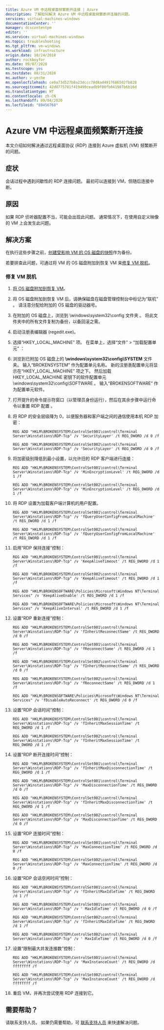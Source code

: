 ```yaml
---
title: Azure VM 中远程桌面频繁断开连接 | Azure
description: 了解如何解决 Azure VM 中远程桌面频繁断开连接的问题。
services: virtual-machines-windows
documentationCenter: ''
manager: dcscontentpm
editor: ''
ms.service: virtual-machines-windows
ms.topic: troubleshooting
ms.tgt_pltfrm: vm-windows
ms.workload: infrastructure
origin.date: 10/24/2018
author: rockboyfor
ms.date: 09/07/2020
ms.testscope: yes
ms.testdate: 08/31/2020
ms.author: v-yeche
ms.openlocfilehash: ce0a73d527b8a23dccc78d8ad4917686502fb828
ms.sourcegitcommit: 42d0775781f419490ceadb9f00fb041987b6b16d
ms.translationtype: HT
ms.contentlocale: zh-CN
ms.lasthandoff: 09/04/2020
ms.locfileid: "89456768"
---
```

# <a name="remote-desktop-disconnects-frequently-in-azure-vm"></a>Azure VM 中远程桌面频繁断开连接

本文介绍如何解决通过远程桌面协议 (RDP) 连接到 Azure 虚拟机 (VM) 频繁断开的问题。

## <a name="symptom"></a>症状

会话过程中遇到间歇性的 RDP 连接问题。 最初可以连接到 VM，但随后连接中断。

## <a name="cause"></a>原因

如果 RDP 侦听器配置不当，可能会出现此问题。 通常情况下，在使用自定义映像的 VM 上会发生此问题。

## <a name="solution"></a>解决方案

在执行这些步骤之前，[创建受影响 VM 的 OS 磁盘的快照](../windows/snapshot-copy-managed-disk.md)作为备份。 

若要排查此问题，可通过将 VM 的 OS 磁盘附加到恢复 VM 来[修复 VM 脱机](#repair-the-vm-offline)。

<!-- Not Available on ### Serial control-->

### <a name="repair-the-vm-offline"></a>修复 VM 脱机

1. [将 OS 磁盘附加到恢复 VM](./troubleshoot-recovery-disks-portal-windows.md)。
2. 将 OS 磁盘附加到恢复 VM 后，请确保磁盘在磁盘管理控制台中标记为“联机”  。 请注意分配给附加的 OS 磁盘的驱动器号。
3. 在附加的 OS 磁盘上，浏览到 \windows\system32\config 文件夹  。 将此文件夹中的所有文件复制为备份，以备回滚之需。
4. 启动注册表编辑器 (regedit.exe)。
5. 选择“HKEY_LOCAL_MACHINE”  项。 在菜单上，选择“文件”   > “加载配置单元”  ：
6. 浏览到已附加 OS 磁盘上的 **\windows\system32\config\SYSTEM** 文件夹。 输入“BROKENSYSTEM”  作为配置单元名称。 新的注册表配置单元将显示在“HKEY_LOCAL_MACHINE”  项之下。 然后加载 HKEY_LOCAL_MACHINE 密钥下的软件配置单元 \windows\system32\config\SOFTWARE   。 输入“BROKENSOFTWARE”  作为配置单元软件。 
7. 打开提升的命令提示符窗口（以管理员身份运行），然后在其余步骤中运行命令以重置 RDP 配置  。 
8. 将 RDP 的安全层级降为 0，以便服务器和客户端之间的通信使用本机 RDP 加密：

    `REG ADD "HKLM\BROKENSYSTEM\ControlSet001\control\Terminal Server\Winstations\RDP-Tcp" /v 'SecurityLayer' /t REG_DWORD /d 0 /f`

    `REG ADD "HKLM\BROKENSYSTEM\ControlSet002\control\Terminal Server\Winstations\RDP-Tcp" /v 'SecurityLayer' /t REG_DWORD /d 0 /f`

9. 将加密级别降低到最小设置，以允许旧的 RDP 客户端进行连接：

    `REG ADD "HKLM\BROKENSYSTEM\ControlSet001\control\Terminal Server\Winstations\RDP-Tcp" /v 'MinEncryptionLevel' /t REG_DWORD /d 1 /f`

    `REG ADD "HKLM\BROKENSYSTEM\ControlSet002\control\Terminal Server\Winstations\RDP-Tcp" /v 'MinEncryptionLevel' /t REG_DWORD /d 1 /f`

10. 将 RDP 设置为加载客户端计算机的用户配置。

    `REG ADD "HKLM\BROKENSYSTEM\ControlSet001\control\Terminal Server\Winstations\RDP-Tcp" /v 'fQueryUserConfigFromLocalMachine' /t REG_DWORD /d 1 /f`

    `REG ADD "HKLM\BROKENSYSTEM\ControlSet002\control\Terminal Server\Winstations\RDP-Tcp" /v 'fQueryUserConfigFromLocalMachine' /t REG_DWORD /d 1 /f`

11. 启用“RDP 保持连接”控制：

    `REG ADD "HKLM\BROKENSYSTEM\ControlSet001\control\Terminal Server\Winstations\RDP-Tcp" /v 'KeepAliveTimeout' /t REG_DWORD /d 1 /f`

    `REG ADD "HKLM\BROKENSYSTEM\ControlSet002\control\Terminal Server\Winstations\RDP-Tcp" /v 'KeepAliveTimeout' /t REG_DWORD /d 1 /f`

    `REG ADD "HKLM\BROKENSOFTWARE\Policies\Microsoft\Windows NT\Terminal Services" /v 'KeepAliveEnable' /t REG_DWORD /d 1 /f`

    `REG ADD "HKLM\BROKENSOFTWARE\Policies\Microsoft\Windows NT\Terminal Services" /v 'KeepAliveInterval' /t REG_DWORD /d 1 /f`

12. 设置“RDP 重新连接”控制：

    `REG ADD "HKLM\BROKENSYSTEM\ControlSet001\control\Terminal Server\Winstations\RDP-Tcp" /v 'fInheritReconnectSame' /t REG_DWORD /d 0 /f`

    `REG ADD "HKLM\BROKENSYSTEM\ControlSet001\control\Terminal Server\Winstations\RDP-Tcp" /v 'fReconnectSame' /t REG_DWORD /d 1 /f`

    `REG ADD "HKLM\BROKENSYSTEM\ControlSet002\control\Terminal Server\Winstations\RDP-Tcp" /v 'fInheritReconnectSame' /t REG_DWORD /d 0 /f`

    `REG ADD "HKLM\BROKENSYSTEM\ControlSet002\control\Terminal Server\Winstations\RDP-Tcp" /v 'fReconnectSame' /t REG_DWORD /d 1 /f`

    `REG ADD "HKLM\BROKENSOFTWARE\Policies\Microsoft\Windows NT\Terminal Services" /v 'fDisableAutoReconnect' /t REG_DWORD /d 0 /f`

13. 设置“RDP 会话时间”控制：

    `REG ADD "HKLM\BROKENSYSTEM\ControlSet001\control\Terminal Server\Winstations\RDP-Tcp" /v 'fInheritMaxSessionTime' /t REG_DWORD /d 1 /f`

    `REG ADD "HKLM\BROKENSYSTEM\ControlSet002\control\Terminal Server\Winstations\RDP-Tcp" /v 'fInheritMaxSessionTime' /t REG_DWORD /d 1 /f`

14. 设置“RDP 断开连接时间”控制：

    `REG ADD "HKLM\BROKENSYSTEM\ControlSet001\control\Terminal Server\Winstations\RDP-Tcp" /v 'fInheritMaxDisconnectionTime' /t REG_DWORD /d 1 /f`

    `REG ADD "HKLM\BROKENSYSTEM\ControlSet001\control\Terminal Server\Winstations\RDP-Tcp" /v 'MaxDisconnectionTime' /t REG_DWORD /d 0 /f`

    `REG ADD "HKLM\BROKENSYSTEM\ControlSet002\control\Terminal Server\Winstations\RDP-Tcp" /v 'fInheritMaxDisconnectionTime' /t REG_DWORD /d 1 /f`

    `REG ADD "HKLM\BROKENSYSTEM\ControlSet002\control\Terminal Server\Winstations\RDP-Tcp" /v 'MaxDisconnectionTime' /t REG_DWORD /d 0 /f`

15. 设置“RDP 连接时间”控制：

    `REG ADD "HKLM\BROKENSYSTEM\ControlSet001\control\Terminal Server\Winstations\RDP-Tcp" /v 'MaxConnectionTime' /t REG_DWORD /d 0 /f`

    `REG ADD "HKLM\BROKENSYSTEM\ControlSet002\control\Terminal Server\Winstations\RDP-Tcp" /v 'MaxConnectionTime' /t REG_DWORD /d 0 /f`

16. 设置“RDP 会话空闲时间”控制：

    `REG ADD "HKLM\BROKENSYSTEM\ControlSet001\control\Terminal Server\Winstations\RDP-Tcp" /v 'fInheritMaxIdleTime' /t REG_DWORD /d 1 /f`

    `REG ADD "HKLM\BROKENSYSTEM\ControlSet001\control\Terminal Server\Winstations\RDP-Tcp" /v ' MaxIdleTime' /t REG_DWORD /d 0 /f`

    `REG ADD "HKLM\BROKENSYSTEM\ControlSet002\control\Terminal Server\Winstations\RDP-Tcp" /v 'fInheritMaxIdleTime' /t REG_DWORD /d 1 /f`

    `REG ADD "HKLM\BROKENSYSTEM\ControlSet002\control\Terminal Server\Winstations\RDP-Tcp" /v ' MaxIdleTime' /t REG_DWORD /d 0 /f`

17. 设置“限制最大并发连接数”控制：

    `REG ADD "HKLM\BROKENSYSTEM\ControlSet001\control\Terminal Server\Winstations\RDP-Tcp" /v 'MaxInstanceCount' /t REG_DWORD /d ffffffff /f`

    `REG ADD "HKLM\BROKENSYSTEM\ControlSet002\control\Terminal Server\Winstations\RDP-Tcp" /v 'MaxInstanceCount' /t REG_DWORD /d ffffffff /f`

18. 重启 VM，并再次尝试使用 RDP 连接到它。

## <a name="need-help"></a>需要帮助？ 
请联系支持人员。 如果仍需要帮助，可 [联系支持人员](https://support.azure.cn/support/support-azure/) 来快速解决问题。

<!-- Update_Description: update meta properties, wording update, update link -->